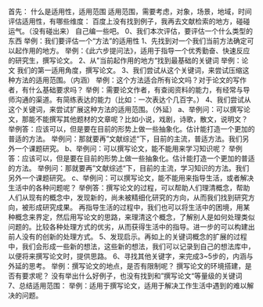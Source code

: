 首先：
什么是适用性，适用范围
	适用范围，需要考虑，对象，场景，地域，时间
评估适用性，有哪些维度：
	百度上没有找到例子，我再去文献检索的地方，碰碰运气。（没有碰出来）
	自己编一些吧。
	0、我们本次评估，要评估一个什么类型的东西
		举例：我们要评估一个“方法”的适用性
	1、先找到对一个我们当前方法确定可以起作用的地方。
		举例：《此六步提问法》，适用于指导一个优秀勤奋、快速反应的研究生，撰写论文。
	2、从”当前起作用的地方“找到最基础的关键词
		举例：论文
		我们的第一适用角度，撰写论文。
	3、我们尝试从这个关键词，来尝试压缩这种方法的适用范围。（内涵）
		举例：这个方法适合所有论文吗？对于论文的写作者，有什么基础要求吗？
		举例：需要论文作者，有查阅资料的能力，有经常与导师沟通的渠道。有简练表达的能力（比如：一次表达个几百字。）
	4、我们尝试从这个关键词，来尝试扩展这种方法的适用范围。（外延）
		a、举例问：可以撰写论文，那能不能撰写其他题材的文章呢？比如小说，戏剧，诗歌，散文，说明文？
		举例答：应该可以，但是要在目前的形势上做一些抽象化。估计能打造一个更加的普适的方法。
		举例问：那就要再”文献综述“下，目前的主流，普适方法。我们另外一个课题研究。
		b、举例问：可以撰写论文，能不能用来学习知识呢？
		举例答：应该可以，但是要在目前的形势上做一些抽象化。估计能打造一个更加的普适的方法。
		举例问：那就要再”文献综述“下，目前的主流，学习知识的方法。我们另外一个课题研究。
		c、举例问：可以撰写论文，能不能用来指导生活，或者解决生活中的各种问题呢？
		举例答：撰写论文的过程，可以帮助人们理清概念，帮助人们从现有的概念中，发现新的，尚未被精细化研究的方向，从而我们找到研究方向，被形成研究成果。
		再指导生活的过程中，我们也可以将生活中的困境，用某种概念来界定，然后用写论文的思路，来理清这个概念，了解别人是如何处理类似问题的。比较各种处理方式的优劣，从而获得生活中的指导。进一步的可以构建出前人没有的创新的处理方式。
	5、发现启示。再如上的关键词概念的扩展的过程中，我们会形成一些新的想法，这些新的想法，我们可以记录到自己的想法库中，以便将来撰写论文时，提供思路。
	6、寻找其他关键字，来完成3~5步的，内涵与外延的思考。
		举例：撰写论文的地点，是否有限制呢？
			撰写论文的环境搭建，是否有要求呢？
			没有举出什么好例子，也没有找到和”撰写论文“等量级的关键词
	7、总结适用范围：
		举例：适用于撰写论文，适用于解决工作生活中遇到的难以解决的问题。
	
		